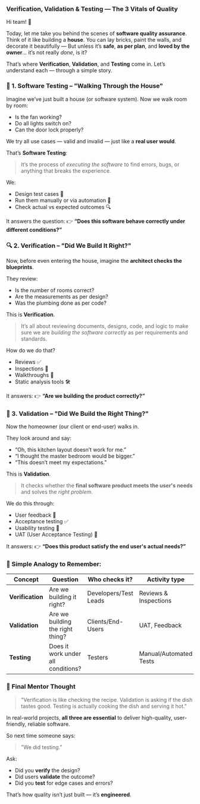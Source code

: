 
### Verification, Validation & Testing — The 3 Vitals of Quality

Hi team! 👋

Today, let me take you behind the scenes of **software quality assurance**.
Think of it like building a **house**.
You can lay bricks, paint the walls, and decorate it beautifully —
But unless it’s **safe**, **as per plan**, and **loved by the owner**… it’s not really *done*, is it?

That’s where **Verification**, **Validation**, and **Testing** come in.
Let’s understand each — through a simple story.

### 🧱 1. **Software Testing – "Walking Through the House"**

Imagine we’ve just built a house (or software system). Now we walk room by room:

* Is the fan working?
* Do all lights switch on?
* Can the door lock properly?

We try all use cases — valid and invalid — just like a **real user would**.

That’s **Software Testing**:

> It’s the process of *executing the software* to find errors, bugs, or anything that breaks the experience.

We:

* Design test cases 📝
* Run them manually or via automation 🤖
* Check actual vs expected outcomes 🔍

It answers the question:
👉 **“Does this software behave correctly under different conditions?”**


### 🔍 2. **Verification – "Did We Build It Right?"**

Now, before even entering the house, imagine the **architect checks the blueprints**.

They review:

* Is the number of rooms correct?
* Are the measurements as per design?
* Was the plumbing done as per code?

This is **Verification**.

> It’s all about reviewing documents, designs, code, and logic to make sure we are *building the software correctly* as per requirements and standards.

How do we do that?

* Reviews ✅
* Inspections 👀
* Walkthroughs 🧠
* Static analysis tools 🛠️

It answers:
👉 **“Are we building the product correctly?”**

### 👥 3. **Validation – "Did We Build the Right Thing?"**

Now the homeowner (our client or end-user) walks in.

They look around and say:

* “Oh, this kitchen layout doesn’t work for me.”
* “I thought the master bedroom would be bigger.”
* “This doesn’t meet my expectations.”

This is **Validation**.

> It checks whether the **final software product meets the user's needs** and solves the *right problem*.

We do this through:

* User feedback 👥
* Acceptance testing ✅
* Usability testing 🎯
* UAT (User Acceptance Testing) 🚀

It answers:
👉 **“Does this product satisfy the end user's actual needs?”**


### 🧠 Simple Analogy to Remember:

| Concept          | Question                           | Who checks it?        | Activity type          |
| ---------------- | ---------------------------------- | --------------------- | ---------------------- |
| **Verification** | Are we building it right?          | Developers/Test Leads | Reviews & Inspections  |
| **Validation**   | Are we building the right thing?   | Clients/End-Users     | UAT, Feedback          |
| **Testing**      | Does it work under all conditions? | Testers               | Manual/Automated Tests |


### 🎯 Final Mentor Thought

> "Verification is like checking the recipe.
> Validation is asking if the dish tastes good.
> Testing is actually cooking the dish and serving it hot."

In real-world projects, **all three are essential** to deliver high-quality, user-friendly, reliable software.

So next time someone says:

> "We did testing."

Ask:

* Did you **verify** the design?
* Did users **validate** the outcome?
* Did you **test** for edge cases and errors?

That’s how quality isn’t just built — it’s **engineered**.
